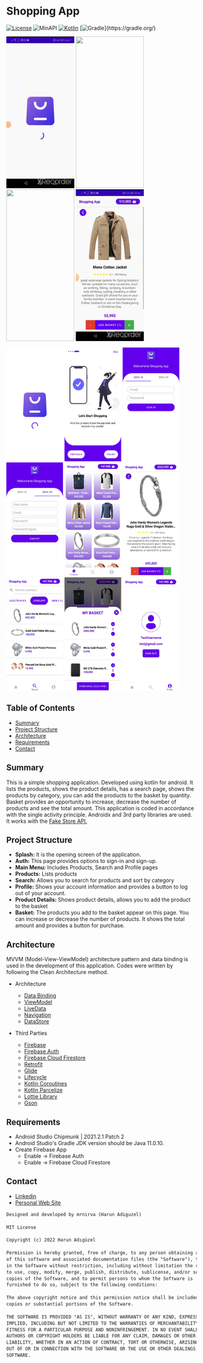 # Shopping App

[![License](https://badgen.net/badge/License/Apache/blue/)](https://opensource.org/licenses/MIT)
![MinAPI](https://badgen.net/badge/MinAPI/21/)
[![Kotlin](https://img.shields.io/badge/Kotlin-1.7.20-blue.svg?logo=kotlin)](http://kotlinlang.org)
[![Gradle](https://img.shields.io/badge/gradle-7.3.3-blue.svg?)](https://gradle.org/)

<p align="left">
<img width="180" height="400" src="ShoppingApp/gifs/1.gif">
<img width="180" height="400" src="ShoppingApp/gifs/2.gif">
<img width="180" height="400" src="ShoppingApp/gifs/3.gif">
<img width="180" height="400" src="ShoppingApp/gifs/4.gif">
</p>
<p align="left">
<img width="150" height="300" src="ShoppingApp/images/0.jpg">
<img width="150" height="300" src="ShoppingApp/images/1.jpg">
<img width="150" height="300" src="ShoppingApp/images/2.jpg">
<img width="150" height="300" src="ShoppingApp/images/3.jpg">
<img width="150" height="300" src="ShoppingApp/images/4.jpg">
<img width="150" height="300" src="ShoppingApp/images/5.jpg">
<img width="150" height="300" src="ShoppingApp/images/6.jpg">
<img width="150" height="300" src="ShoppingApp/images/7.jpg">
<img width="150" height="300" src="ShoppingApp/images/8.jpg">
</p>

## Table of Contents

* [Summary](#summary)
* [Project Structure](#project-structure)
* [Architecture](#architecture)
* [Requirements](#requirements)
* [Contact](#contact)

## Summary
This is a simple shopping application. Developed using kotlin for android. It lists the products, shows the product details, has a search page, shows the products by category, you can add the products to the basket by quantity. Basket provides an opportunity to increase, decrease the number of products and see the total amount. This  application is coded in accordance with the single activity principle. Androidx and 3rd party libraries are used. It works with the [Fake Store API.](https://fakestoreapi.com/)

## Project Structure
* <b>Splash:</b> It is the opening screen of the application.
* <b>Auth:</b> This page provides options to sign-in and sign-up.
* <b>Main Menu:</b> Includes Products, Search and Profile pages
* <b>Products:</b> Lists products
* <b>Search:</b> Allows you to search for products and sort by category
* <b>Profile:</b> Shows your account information and provides a button to log out of your account.
* <b>Product Details:</b> Shows product details, allows you to add the product to the basket
* <b>Basket:</b> The products you add to the basket appear on this page. You can increase or decrease the number of products. It shows the total amount and provides a button for purchase.

## Architecture
MVVM (Model-View-ViewModel) architecture pattern and data binding is used in the development of this application. Codes were written by following the Clean Architecture method.

* Architecture
    * [Data Binding](https://developer.android.com/topic/libraries/data-binding/)
    * [ViewModel](https://developer.android.com/topic/libraries/architecture/viewmodel)
    * [LiveData](https://developer.android.com/topic/libraries/architecture/livedata)
    * [Navigation](https://developer.android.com/guide/navigation)
    * [DataStore](https://developer.android.com/topic/libraries/architecture/datastore)
    
* Third Parties
    * [Firebase](https://firebase.google.com)
    * [Firebase Auth](https://firebase.google.com/docs/auth)
    * [Firebase Cloud Firestore](https://firebase.google.com/products/firestore)
    * [Retrofit](https://square.github.io/retrofit/)
    * [Glide](https://github.com/bumptech/glide)
    * [Lifecycle](https://developer.android.com/jetpack/androidx/releases/lifecycle)
    * [Kotlin Coroutines](https://developer.android.com/kotlin/coroutines)
    * [Kotlin Parcelize](https://developer.android.com/kotlin/parcelize)
    * [Lottie Library](https://github.com/airbnb/lottie-android)
    * [Gson](https://github.com/google/gson)
    
## Requirements
- Android Studio Chipmunk | 2021.2.1 Patch 2
- Android Studio's Gradle JDK version should be Java 11.0.10.
- Create Firebase App
    - Enable -> Firebase Auth
    - Enable -> Firebase Cloud Firestore
## Contact
- [Linkedin](https://www.linkedin.com/in/harun-adiguzel/)
- [Personal Web Site](https://harun.xyz/)

```xml
Designed and developed by mrnirva (Harun Adiguzel)

MIT License

Copyright (c) 2022 Harun Adıgüzel

Permission is hereby granted, free of charge, to any person obtaining a copy
of this software and associated documentation files (the "Software"), to deal
in the Software without restriction, including without limitation the rights
to use, copy, modify, merge, publish, distribute, sublicense, and/or sell
copies of the Software, and to permit persons to whom the Software is
furnished to do so, subject to the following conditions:

The above copyright notice and this permission notice shall be included in all
copies or substantial portions of the Software.

THE SOFTWARE IS PROVIDED "AS IS", WITHOUT WARRANTY OF ANY KIND, EXPRESS OR
IMPLIED, INCLUDING BUT NOT LIMITED TO THE WARRANTIES OF MERCHANTABILITY,
FITNESS FOR A PARTICULAR PURPOSE AND NONINFRINGEMENT. IN NO EVENT SHALL THE
AUTHORS OR COPYRIGHT HOLDERS BE LIABLE FOR ANY CLAIM, DAMAGES OR OTHER
LIABILITY, WHETHER IN AN ACTION OF CONTRACT, TORT OR OTHERWISE, ARISING FROM,
OUT OF OR IN CONNECTION WITH THE SOFTWARE OR THE USE OR OTHER DEALINGS IN THE
SOFTWARE.
